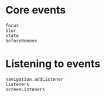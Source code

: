 # Core events

    focus
    blur
    state
    beforeRemove

# Listening to events
    navigation.addListener
    listeners 
    screenListeners
